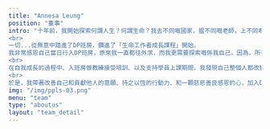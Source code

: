```yaml
---
title: "Annesa Leung"
position: "董事"
intro: "十年前，我開始探索何謂人生？何謂生命？我去不同嘅國家，揾不同嘅老師，上不同嘅身心靈健康課程。直至到有一日，我喺面書見到自在社DP課程。
<br>
一切...從無意中踏進了DP班房，鑽進了「生命工作者成長課程」開始。
我非常感恩自己當日行入DP班房，原來我一直都往外求，而我更需要探索嘅係我自己，因為，所有答案在自己身上。我覺得課程好好玩，因為永遠都不知下一秒鐘，華山老師會講什麼笑話，或者會做一個點樣精彩嘅真實轉化個案，佢用最地道，最淺白的語言，教識我很多簡單易明又好實用嘅工具。用體驗式學習，讓我拆解自己，更深入了解自己，原來我的原生家庭，我的父母，我從小到大成長的環境，對我有着深層嘅影響，我嘅思維模式，有好多限制性信念，時刻影響着我同人嘅關係，同金錢嘅關係，同身體嘅關係，最重要係同自己嘅關係。
<br>
在自我成長的過程中、入班房做教練接受培訓、以及支持學員上課期間，我發現自己整個人都改變了，看人事物的角度更寬濶，情緒起伏的感應持續增強，逆境感恩的能力、尊重自己和別人的心態不斷增長。感悟到忠於自己的價值和力量，以及更清澈地明白生命的意義。同時，我學識咗睇自己，懂得更愛自己、尊重自己，做更靚嘅自己。
<br>
於是，我帶著改善自己和貢獻他人的意願、持之以恆的行動力、和一顆慈悲善良感恩的心，加入DP董事局，以義工服務修心、修行、修煉。"
img: "/img/ppls-03.png"
menu: "team"
type: "aboutus"
layout: "team_detail"
---
```


